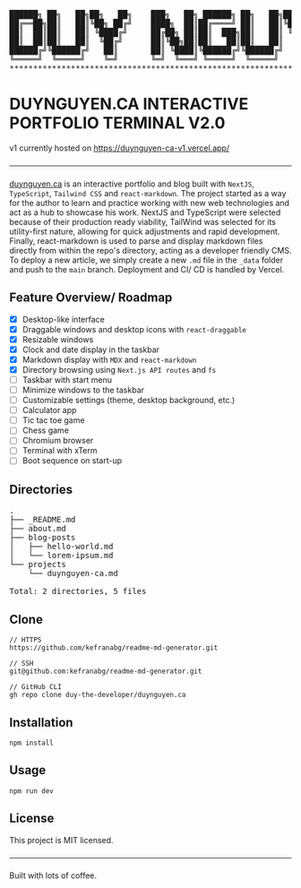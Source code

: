 <pre style='background: transparent'>
██████╗ ██╗   ██╗██╗   ██╗    ███╗   ██╗ ██████╗ ██╗   ██╗██╗   ██╗███████╗███╗   ██╗
██╔══██╗██║   ██║╚██╗ ██╔╝    ████╗  ██║██╔════╝ ██║   ██║╚██╗ ██╔╝██╔════╝████╗  ██║
██║  ██║██║   ██║ ╚████╔╝     ██╔██╗ ██║██║  ███╗██║   ██║ ╚████╔╝ █████╗  ██╔██╗ ██║
██║  ██║██║   ██║  ╚██╔╝      ██║╚██╗██║██║   ██║██║   ██║  ╚██╔╝  ██╔══╝  ██║╚██╗██║
██████╔╝╚██████╔╝   ██║       ██║ ╚████║╚██████╔╝╚██████╔╝   ██║   ███████╗██║ ╚████║
╚═════╝  ╚═════╝    ╚═╝       ╚═╝  ╚═══╝ ╚═════╝  ╚═════╝    ╚═╝   ╚══════╝╚═╝  ╚═══╝
*************************************************************************************
</pre>

# DUYNGUYEN.CA INTERACTIVE PORTFOLIO TERMINAL V2.0

v1 currently hosted on https://duynguyen-ca-v1.vercel.app/

###

---

###

[duynguyen.ca](https://www.duynguyen.ca/) is an interactive portfolio and blog built with `NextJS`, `TypeScript`, `Tailwind CSS` and `react-markdown`. The project started as a way for the author to learn and practice working with new web technologies and act as a hub to showcase his work. NextJS and TypeScript were selected because of their production ready viability, TailWind was selected for its utility-first nature, allowing for quick adjustments and rapid development. Finally, react-markdown is used to parse and display markdown files directly from within the repo's directory, acting as a developer friendly CMS. To deploy a new article, we simply create a new `.md` file in the `_data` folder and push to the `main` branch. Deployment and CI/ CD is handled by Vercel.

## Feature Overview/ Roadmap

- [x] Desktop-like interface
- [x] Draggable windows and desktop icons with `react-draggable`
- [x] Resizable windows
- [x] Clock and date display in the taskbar
- [x] Markdown display with `MDX` and `react-markdown`
- [x] Directory browsing using `Next.js API routes` and `fs`
- [ ] Taskbar with start menu
- [ ] Minimize windows to the taskbar
- [ ] Customizable settings (theme, desktop background, etc.)
- [ ] Calculator app
- [ ] Tic tac toe game
- [ ] Chess game
- [ ] Chromium browser
- [ ] Terminal with xTerm
- [ ] Boot sequence on start-up

## Directories

<pre style='background: transparent'>
.
├── _README.md
├── about.md
├── blog-posts
│   ├── hello-world.md
│   └── lorem-ipsum.md
└── projects
    └── duynguyen-ca.md

Total: 2 directories, 5 files 
</pre>

## Clone

```
// HTTPS
https://github.com/kefranabg/readme-md-generator.git

// SSH
git@github.com:kefranabg/readme-md-generator.git

// GitHub CLI
gh repo clone duy-the-developer/duynguyen.ca
```

## Installation

```
npm install
```

## Usage

```
npm run dev
```

## License

This project is MIT licensed.

###

---

###

Built with lots of coffee.
